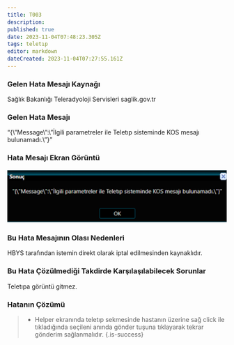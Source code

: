 ```yaml
---
title: T003
description: 
published: true
date: 2023-11-04T07:48:23.305Z
tags: teletıp
editor: markdown
dateCreated: 2023-11-04T07:27:55.161Z
---
```


### Gelen Hata Mesajı Kaynağı
Sağlık Bakanlığı Teleradyoloji Servisleri  saglik.gov.tr  

### Gelen Hata Mesajı 
 “{\”Message\”:\”İlgili parametreler ile Teletıp sisteminde KOS mesajı bulunamadı.\”}”

### Hata Mesajı Ekran Görüntü

![t003.png](/hatagoruntu/t003.png)

### Bu Hata Mesajının Olası Nedenleri 

HBYS tarafından istemin direkt olarak iptal edilmesinden kaynaklıdır.

### Bu Hata Çözülmediği Takdirde Karşılaşılabilecek Sorunlar

Teletıpa görüntü gitmez.

### Hatanın Çözümü

> - Helper ekranında teletıp sekmesinde hastanın üzerine sağ click ile tıkladığında seçileni anında gönder tuşuna tıklayarak tekrar gönderim sağlanmalıdır.
{.is-success}



